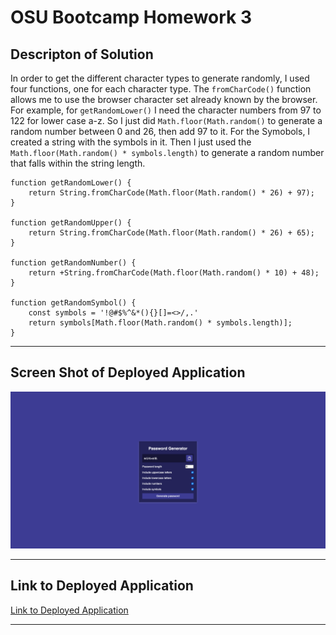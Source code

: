 # OSU Bootcamp Homework 3

## Descripton of Solution 

In order to get the different character types to generate randomly, I used four functions, one for each character type. The `fromCharCode()` function allows me to use the browser character set already known by the browser. For example, for `getRandomLower()` I need the character numbers from 97 to 122 for lower case a-z. So I just did `Math.floor(Math.random()` to generate a random number between 0 and 26, then add 97 to it. For the Symobols, I created a string with the symbols in it. Then I just used the `Math.floor(Math.random() * symbols.length)` to generate a random number that falls within the string length. 

```
function getRandomLower() {
	return String.fromCharCode(Math.floor(Math.random() * 26) + 97);
}

function getRandomUpper() {
	return String.fromCharCode(Math.floor(Math.random() * 26) + 65);
}

function getRandomNumber() {
	return +String.fromCharCode(Math.floor(Math.random() * 10) + 48);
}

function getRandomSymbol() {
	const symbols = '!@#$%^&*(){}[]=<>/,.'
	return symbols[Math.floor(Math.random() * symbols.length)];
}
```
---



## Screen Shot of Deployed Application 

![Screen Shot of Deployed Application](screen-shot.jpeg)

---
## Link to Deployed Application 

[Link to Deployed Application]()

---
